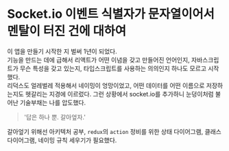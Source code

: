# Socket.io 이벤트 식별자가 문자열이어서 멘탈이 터진 건에 대하여
이 앱을 만들기 시작한 지 벌써 1년이 되었다.<br>
기능을 만드는 데에 급해서 리액트가 어떤 이념을 갖고 만들어진 언어인지, 자바스크립트가 무슨 특성을 갖고 있는지, 타입스크립트를 사용하는 의의인지 하나도 모르고 시작했다.<br>
리덕스도 얼레벌레 적용해서 네이밍이 엉망이었고, 어떤 데이터를 어떤 이름으로 저장하는지도 헷갈리는 지경에 이르렀다. 그런 상황에서 socket.io를 추가하니 눈덩이처럼 불어난 기술부채는 나를 압도했다.<br>

> '답은 하나 뿐. 갈아엎자.'

갈아엎기 위해선 아키텍처 공부, `redux`의 `action` 정비를 위한 상태 다이어그램, 클래스 다이어그램, 네이밍 규칙 세우기가 필요했다. 